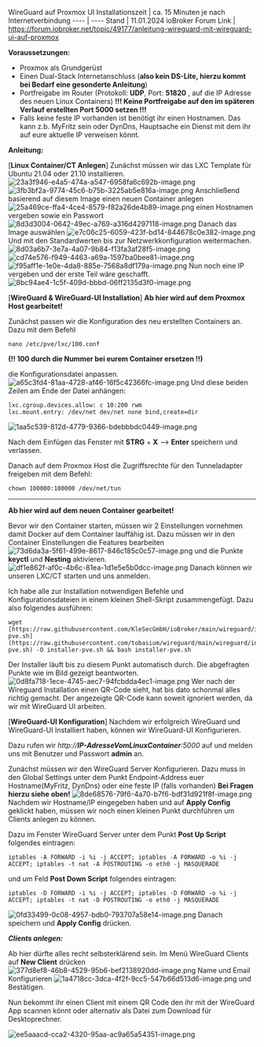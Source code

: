 WireGuard auf Proxmox UI
 Installationszeit | ca. 15 Minuten je nach Internetverbindung
---- | ----
 Stand | 11.01.2024
ioBroker Forum Link | https://forum.iobroker.net/topic/49177/anleitung-wireguard-mit-wireguard-ui-auf-proxmox

**Voraussetzungen:**

* Proxmox als Grundgerüst
* Einen Dual-Stack Internetanschluss (**also kein DS-Lite, hierzu kommt bei Bedarf eine gesonderte Anleitung**)
* Portfreigabe im Router (Protokoll: **UDP**, Port: **51820** , auf die IP Adresse des neuen Linux Containers)
  **!!! Keine Portfreigabe auf den im späteren Verlauf erstellten Port 5000 setzen !!!**
* Falls keine feste IP vorhanden ist benötigt ihr einen Hostnamen. Das kann z.b. MyFritz sein oder DynDns, Hauptsache ein Dienst mit dem ihr auf eure aktuelle IP verweisen könnt.

**Anleitung:**

[**Linux Container/CT Anlegen**]
Zunächst müssen wir das LXC Template für Ubuntu 21.04 oder 21.10 installieren.
![23a3f946-e4a5-474a-a547-6958fa6c692b-image.png](https://forum.iobroker.net/assets/uploads/files/1636289981715-23a3f946-e4a5-474a-a547-6958fa6c692b-image.png) 
![3fb3bf2a-9774-45c6-b75b-3225ab5e816a-image.png](https://forum.iobroker.net/assets/uploads/files/1636290035337-3fb3bf2a-9774-45c6-b75b-3225ab5e816a-image.png) 
Anschließend basierend auf diesem Image einen neuen Container anlegen
![25a469ce-ffa4-4ce4-8579-f82a26de4b89-image.png](https://forum.iobroker.net/assets/uploads/files/1636290074626-25a469ce-ffa4-4ce4-8579-f82a26de4b89-image.png) 
einen Hostnamen vergeben sowie ein Passwort
![8d3d3004-0642-49ec-a769-a316d4297118-image.png](https://forum.iobroker.net/assets/uploads/files/1636290108082-8d3d3004-0642-49ec-a769-a316d4297118-image.png) 
Danach das Image auswählen
![e7c06c25-6059-423f-bd14-844678c0e382-image.png](https://forum.iobroker.net/assets/uploads/files/1636290138013-e7c06c25-6059-423f-bd14-844678c0e382-image.png) 
Und mit den Standardwerten bis zur Netzwerkkonfiguration weitermachen.
![8d03a6b7-3e7a-4a07-9b84-f13fa3af28f5-image.png](https://forum.iobroker.net/assets/uploads/files/1636290154894-8d03a6b7-3e7a-4a07-9b84-f13fa3af28f5-image.png) 
![cd74e576-f949-4463-a69a-1597ba0bee81-image.png](https://forum.iobroker.net/assets/uploads/files/1636290168043-cd74e576-f949-4463-a69a-1597ba0bee81-image.png) 
![f95aff1e-1e0e-4da8-885e-7568a8df179a-image.png](https://forum.iobroker.net/assets/uploads/files/1636290181714-f95aff1e-1e0e-4da8-885e-7568a8df179a-image.png) 
Nun noch eine IP vergeben und der erste Teil wäre geschafft.
![8bc94ae4-1c5f-409d-bbbd-06ff2135d3f0-image.png](https://forum.iobroker.net/assets/uploads/files/1636290237184-8bc94ae4-1c5f-409d-bbbd-06ff2135d3f0-image.png) 


[**WireGuard & WireGuard-UI Installation**]
**Ab hier wird auf dem Proxmox Host gearbeitet!**

Zunächst  passen wir die Konfiguration des neu erstellten Containers an.
Dazu mit dem Befehl
```
nano /etc/pve/lxc/100.conf
```
**(!! 100 durch die Nummer bei eurem Container ersetzen !!)**

die Konfigurationsdatei anpassen. 
![a65c3fd4-81aa-4728-af46-16f5c42366fc-image.png](https://forum.iobroker.net/assets/uploads/files/1636290318009-a65c3fd4-81aa-4728-af46-16f5c42366fc-image.png) 
Und diese beiden Zeilen am Ende der Datei anhängen:
```
lxc.cgroup.devices.allow: c 10:200 rwm
lxc.mount.entry: /dev/net dev/net none bind,create=dir
```
![1aa5c539-812d-4779-9366-bdebbbdc0449-image.png](https://forum.iobroker.net/assets/uploads/files/1636290365488-1aa5c539-812d-4779-9366-bdebbbdc0449-image.png) 

Nach dem Einfügen das Fenster mit **STRG** + **X** --> **Enter** speichern und verlassen.

Danach auf dem Proxmox Host die Zugriffsrechte für den Tunneladapter freigeben mit dem Befehl: 
```
chown 100000:100000 /dev/net/tun
```
___
**Ab hier wird auf dem neuen Container gearbeitet!**

Bevor wir den Container starten, müssen wir 2 Einstellungen vornehmen damit Docker auf dem Container lauffähig ist.
Dazu müssen wir in den Container Einstellungen die Features bearbeiten
![73d6da3a-5f61-499e-8617-846c185c0c57-image.png](https://forum.iobroker.net/assets/uploads/files/1636291770075-73d6da3a-5f61-499e-8617-846c185c0c57-image.png) 
und die Punkte **keyctl** und **Nesting** aktivieren.
![df1e862f-af0c-4b6c-81ea-1d1e5e5b0dcc-image.png](https://forum.iobroker.net/assets/uploads/files/1636291793958-df1e862f-af0c-4b6c-81ea-1d1e5e5b0dcc-image.png) 
Danach können wir unseren LXC/CT starten und uns anmelden.

Ich habe alle zur Installation notwendigen Befehle und Konfigurationsdateien in einem kleinen Shell-Skript zusammengefügt.
Dazu also folgendes ausführen:
```
wget [https://raw.githubusercontent.com/KleSecGmbH/ioBroker/main/wireguard/installer-pve.sh](https://raw.githubusercontent.com/tobasium/wireguard/main/wireguard/installer-pve.sh) -O installer-pve.sh && bash installer-pve.sh
```
Der Installer läuft bis zu diesem Punkt automatisch durch. Die abgefragten Punkte wie im Bild gezeigt beantworten.
![0d8fa718-1ece-4745-aec7-94fcbdda4ec1-image.png](https://forum.iobroker.net/assets/uploads/files/1636368893614-0d8fa718-1ece-4745-aec7-94fcbdda4ec1-image.png) 
Wer nach der Wireguard Installation einen QR-Code sieht, hat bis dato schonmal alles richtig gemacht. Der angezeigte QR-Code kann soweit ignoriert werden, da wir mit WireGuard UI arbeiten.


[**WireGuard-UI Konfiguration**]
Nachdem wir erfolgreich WireGuard und WireGuard-UI Installiert haben, können wir WireGuard-UI Konfigurieren.

Dazu rufen wir *http://**IP-AdresseVomLinuxContainer**:5000* auf und melden uns mit Benutzer und Passwort **admin** an.

Zunächst müssen wir den WireGuard Server Konfigurieren. Dazu muss in den Global Settings unter dem Punkt Endpoint-Address euer Hostname(MyFritz, DynDns) oder eine feste IP (falls vorhanden) **Bei Fragen hierzu siehe oben!**
![8de68576-79f6-4a70-b7f6-bdf31d921f8f-image.png](https://forum.iobroker.net/assets/uploads/files/1636370027824-8de68576-79f6-4a70-b7f6-bdf31d921f8f-image-resized.png) 
Nachdem wir Hostname/IP eingegeben haben und auf **Apply Config** geklickt haben, müssen wir noch einen kleinen Punkt durchführen um Clients anlegen zu können.

Dazu im Fenster WireGuard Server unter dem Punkt **Post Up Script** folgendes eintragen:
```
iptables -A FORWARD -i %i -j ACCEPT; iptables -A FORWARD -o %i -j ACCEPT; iptables -t nat -A POSTROUTING -o eth0 -j MASQUERADE
```
und um Feld **Post Down Script** folgendes eintragen:
```
iptables -D FORWARD -i %i -j ACCEPT; iptables -D FORWARD -o %i -j ACCEPT; iptables -t nat -D POSTROUTING -o eth0 -j MASQUERADE
```
![0fd33499-0c08-4957-bdb0-793707a58e14-image.png](https://forum.iobroker.net/assets/uploads/files/1636370635094-0fd33499-0c08-4957-bdb0-793707a58e14-image-resized.png) 
Danach speichern und **Apply Config** drücken.


***Clients anlegen:***

Ab hier dürfte alles recht selbsterklärend sein.
Im Menü WireGuard Clients auf **New Client** drücken
![377d8ef8-46b8-4529-95b6-bef2138920dd-image.png](https://forum.iobroker.net/assets/uploads/files/1636370817674-377d8ef8-46b8-4529-95b6-bef2138920dd-image-resized.png) 
Name und Email Konfigurieren
![1a4718cc-3dca-4f2f-9cc5-547b66d513d6-image.png](https://forum.iobroker.net/assets/uploads/files/1636370935431-1a4718cc-3dca-4f2f-9cc5-547b66d513d6-image.png) 
und Bestätigen.

Nun bekommt ihr einen Client mit einem QR Code den ihr mit der WireGuard App scannen könnt oder alternativ als Datei zum Download für Desktoprechner.

![ee5aaacd-cca2-4320-95aa-ac9a65a54351-image.png](https://forum.iobroker.net/assets/uploads/files/1636370995143-ee5aaacd-cca2-4320-95aa-ac9a65a54351-image.png)
 
